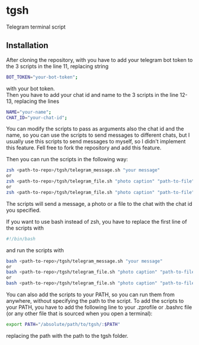 # tgsh
 Telegram terminal script

## Installation
After cloning the repository, with you have to add your telegram bot token to the 3 scripts in the line 11, replacing string
```zsh
BOT_TOKEN="your-bot-token";
```
with your bot token.  
Then you have to add your chat id and name to the 3 scripts in the line 12-13, replacing the lines
```zsh
NAME="your-name";
CHAT_ID="your-chat-id";
```
You can modify the scripts to pass as arguments also the chat id and the name, so you can use the scripts to send messages to different chats, but I usually use this scripts to send messages to myself, so I didn't implement this feature. Fell free to fork the repository and add this feature.

Then you can run the scripts in the following way:
```zsh
zsh <path-to-repo>/tgsh/telegram_message.sh "your message"
or
zsh <path-to-repo>/tgsh/telegram_file.sh "photo caption" "path-to-file"
or
zsh <path-to-repo>/tgsh/telegram_file.sh "photo caption" "path-to-file"
```

The scripts will send a message, a photo or a file to the chat with the chat id you specified.

If you want to use bash instead of zsh, you have to replace the first line of the scripts with
```bash
#!/bin/bash
```
and run the scripts with
```bash
bash <path-to-repo>/tgsh/telegram_message.sh "your message"
or
bash <path-to-repo>/tgsh/telegram_file.sh "photo caption" "path-to-file"
or
bash <path-to-repo>/tgsh/telegram_file.sh "photo caption" "path-to-file"
```

You can also add the scripts to your PATH, so you can run them from anywhere, without specifying the path to the script.
To add the scripts to your PATH, you have to add the following line to your .zprofile or .bashrc file (or any other file that is sourced when you open a terminal):
```zsh
export PATH="/absolute/path/to/tgsh/:$PATH"
```
replacing the path with the path to the tgsh folder.